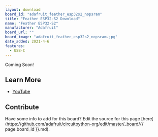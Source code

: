 ```yaml
---
layout: download
board_id: "adafruit_feather_esp32s2_nopsram"
title: "Feather ESP32-S2 Download"
name: "Feather ESP32-S2"
manufacturer: "Adafruit"
board_url: ""
board_image: "adafruit_feather_esp32s2_nopsram.jpg"
date_added: 2021-4-6
features:
  - USB-C
---
```


Coming Soon!

## Learn More

* [YouTube](https://youtu.be/74_0KsoOkZE)

## Contribute

Have some info to add for this board? Edit the source for this page [here](https://github.com/adafruit/circuitpython-org/edit/master/_board/{{ page.board_id }}.md).
